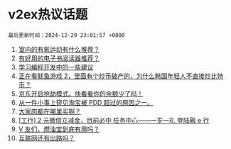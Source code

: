 # v2ex热议话题

`最后更新时间：2024-12-29 23:01:57 +0800`

1. [室内的有氧运动有什么推荐？](https://www.v2ex.com/t/1101017)
1. [有好用的电子书阅读器推荐？](https://www.v2ex.com/t/1101002)
1. [学习编程开发中的一些建议](https://www.v2ex.com/t/1100994)
1. [正在看鱿鱼游戏 2，里面有个炒币破产的，为什么韩国年轻人不直接炒比特币？](https://www.v2ex.com/t/1100988)
1. [京东开启抢劫模式。快看看你的余额少了吗！](https://www.v2ex.com/t/1101049)
1. [从一件小事上窥见淘宝被 PDD 超过的原因之一。](https://www.v2ex.com/t/1101071)
1. [大家肉都在哪里买啊？](https://www.v2ex.com/t/1101038)
1. [[工行] 2 元微信立减金，目前必中
任务中心——一岁一礼 登陆融 e 行](https://www.v2ex.com/t/1101004)
1. [V 友们，燃油宝到底有用吗？](https://www.v2ex.com/t/1101056)
1. [互联网还有出路吗？](https://www.v2ex.com/t/1101045)

